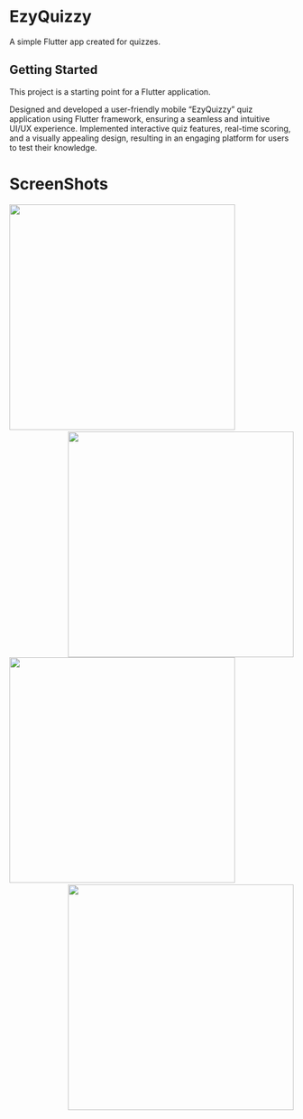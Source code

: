 # EzyQuizzy

A simple Flutter app created for quizzes.

## Getting Started

This project is a starting point for a Flutter application.

Designed and developed a user-friendly mobile “EzyQuizzy” quiz
application using Flutter framework, ensuring a seamless and
intuitive UI/UX experience. Implemented interactive quiz features,
real-time scoring, and a visually appealing design, resulting in an
engaging platform for users to test their knowledge.

# ScreenShots
<img src="https://github.com/chaniru-puldith/EzyQuizzy-flutter-app/assets/131237062/89bdd139-5e44-487f-9ce5-2723beb3523d" width="400px">
<img src="https://github.com/chaniru-puldith/EzyQuizzy-flutter-app/assets/131237062/c6de0f39-b920-489b-b921-af61ac063eba" width="400px" align="right">&nbsp;&nbsp;<br><br>
<img src="https://github.com/chaniru-puldith/EzyQuizzy-flutter-app/assets/131237062/ac019035-a27d-4ecd-ba6f-ec85a4a60f49" width="400px">
<img src="https://github.com/chaniru-puldith/EzyQuizzy-flutter-app/assets/131237062/36271413-2be2-4d3e-9c3b-0a755c1bd3eb" width="400px" align="right">&nbsp;&nbsp;<br><br>

